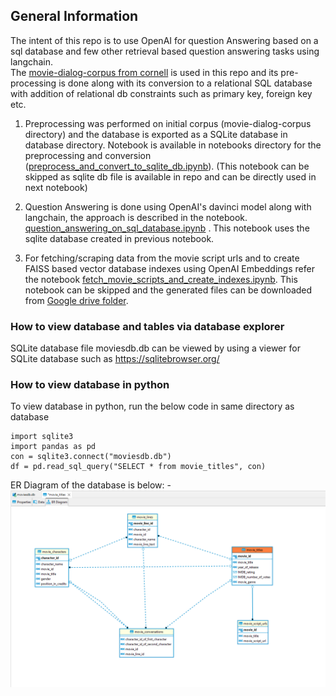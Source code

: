 ## General Information

The intent of this repo is to use OpenAI for question Answering based on a sql database and few other retrieval based question answering tasks using langchain.  
The [movie-dialog-corpus from cornell](https://www.kaggle.com/datasets/Cornell-University/movie-dialog-corpus) is used in this repo and its pre-processing is done along with its conversion to a relational SQL database with addition of relational db constraints such as primary key, foreign key etc.  

1. Preprocessing was performed on initial corpus (movie-dialog-corpus directory) and the database is exported as a SQLite database in database directory. Notebook is available in notebooks directory for the preprocessing and conversion ([preprocess_and_convert_to_sqlite_db.ipynb](./notebooks/0_preprocess_and_convert_to_sqlite_db.ipynb)). (This notebook can be skipped as sqlite db file is available in repo and can be directly used in next notebook)

2. Question Answering is done using OpenAI's davinci model along with langchain, the approach is described in the notebook. [question_answering_on_sql_database.ipynb](./notebooks/1_question_answering_on_sql_database.ipynb) . This notebook uses the sqlite database created in previous notebook.

3. For fetching/scraping data from the movie script urls and to create FAISS based vector database indexes using OpenAI Embeddings refer the notebook  [fetch_movie_scripts_and_create_indexes.ipynb](./notebooks/2_fetch_movie_scripts_and_create_indexes.ipynb). This notebook can be skipped and the generated files can be downloaded from [Google drive folder](https://drive.google.com/drive/folders/1rWUQbW4gyOvU96Uo8vFSbJH4VTNjAg7g?usp=share_link).

### How to view database and tables via database explorer
SQLite database file moviesdb.db can be viewed by using a viewer for SQLite database such as https://sqlitebrowser.org/  

### How to view database in python
To view database in python, run the below code in same directory as database
```
import sqlite3
import pandas as pd
con = sqlite3.connect("moviesdb.db")
df = pd.read_sql_query("SELECT * from movie_titles", con)
```

ER Diagram of the database is below: -
![ER_Diagram](./img/ER_diagram.png)